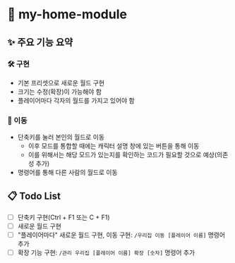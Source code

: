 # 🏡 my-home-module

## ✨ 주요 기능 요약

### 🛠️ 구현
* 기본 프리셋으로 새로운 월드 구현
* 크기는 수정(확장)이 가능해야 함
* 플레이어마다 각자의 월드를 가지고 있어야 함

### 🚪 이동
* 단축키를 눌러 본인의 월드로 이동
  * 이후 모드를 통합할 때에는 캐릭터 설명 창에 있는 버튼을 통해 이동
  * 이를 위해서는 해당 모드가 있는지를 확인하는 코드가 필요할 것으로 예상(의존성 추가)
* 명령어를 통해 다른 사람의 월드로 이동

## 📋 Todo List
- [ ] 단축키 구현(Ctrl + F1 또는 C + F1)
- [ ] 새로운 월드 구현
- [ ] "플레이어마다" 새로운 월드 구현, 이동 구현: `/우리집 이동 [플레이어 이름]` 명령어 추가
- [ ] 확장 기능 구현: `/관리 우리집 [플레이어 이름] 확장 [숫자]` 명령어 추가
